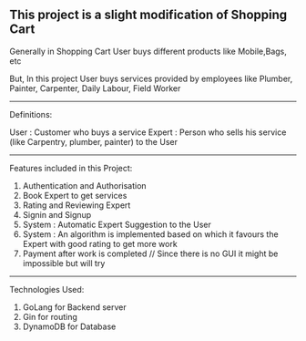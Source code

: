 This project is a slight modification of Shopping Cart
-------------------------------------------------------
Generally in Shopping Cart User buys different products like Mobile,Bags, etc

But, In this project User buys services provided by employees like Plumber, Painter, Carpenter, Daily Labour, Field Worker

-------------------------------------------------------

Definitions:

User   : Customer who buys a service
Expert : Person who sells his service (like Carpentry, plumber, painter)  to the User

-------------------------------------------------------

Features included in this Project:

1) Authentication and Authorisation
2) Book Expert to get services
3) Rating and Reviewing Expert
4) Signin and Signup
5) System : Automatic Expert Suggestion to the User
6) System : An algorithm is implemented based on which it favours the Expert with good rating to get more work
7) Payment after work is completed  //  Since there is no GUI it might be impossible but will try

-------------------------------------------------------

Technologies Used:

1) GoLang for Backend server
2) Gin for routing
3) DynamoDB for Database

